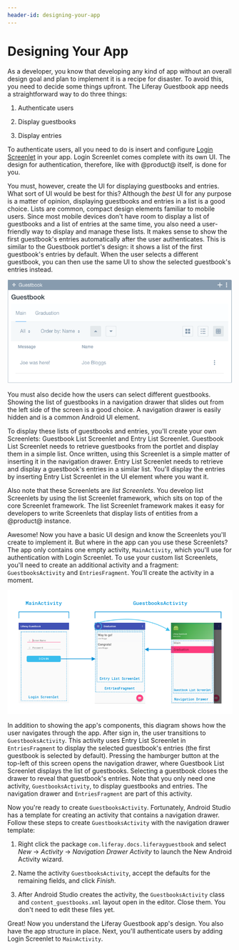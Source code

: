 ```yaml
---
header-id: designing-your-app
---
```


# Designing Your App

As a developer, you know that developing any kind of app without an overall 
design goal and plan to implement it is a recipe for disaster. To avoid this, 
you need to decide some things upfront. The Liferay Guestbook app needs a 
straightforward way to do three things: 

1. Authenticate users

2. Display guestbooks

3. Display entries

To authenticate users, all you need to do is insert and configure 
[Login Screenlet](/docs/7-0/reference/-/knowledge_base/r/loginscreenlet-for-android) 
in your app. Login Screenlet comes complete with its own UI. The design for 
authentication, therefore, like with @product@ itself, is done for you. 

You must, however, create the UI for displaying guestbooks and entries. What 
sort of UI would be best for this? Although the *best* UI for any purpose is a 
matter of opinion, displaying guestbooks and entries in a list is a good choice. 
Lists are common, compact design elements familiar to mobile users. Since most 
mobile devices don't have room to display a list of guestbooks and a list of 
entries at the same time, you also need a user-friendly way to display and 
manage these lists. It makes sense to show the first guestbook's entries 
automatically after the user authenticates. This is similar to the Guestbook 
portlet's design: it shows a list of the first guestbook's entries by default. 
When the user selects a different guestbook, you can then use the same UI to 
show the selected guestbook's entries instead. 

![Figure 1: By default, the first guestbook in the portlet is selected.](../../../images/guestbook-portlet.png)

You must also decide how the users can select different guestbooks. Showing the 
list of guestbooks in a navigation drawer that slides out from the left side of 
the screen is a good choice. A navigation drawer is easily hidden and is a 
common Android UI element. 

To display these lists of guestbooks and entries, you'll create your own 
Screenlets: Guestbook List Screenlet and Entry List Screenlet. Guestbook List 
Screenlet needs to retrieve guestbooks from the portlet and display them in a 
simple list. Once written, using this Screenlet is a simple matter of inserting 
it in the navigation drawer. Entry List Screenlet needs to retrieve and display 
a guestbook's entries in a similar list. You'll display the entries by inserting 
Entry List Screenlet in the UI element where you want it. 

Also note that these Screenlets are *list Screenlets*. You develop list 
Screenlets by using the list Screenlet framework, which sits on top of the core 
Screenlet framework. The list Screenlet framework makes it easy for developers 
to write Screenlets that display lists of entities from a @product@ instance. 

Awesome! Now you have a basic UI design and know the Screenlets you'll create to 
implement it. But where in the app can you use these Screenlets? The app only 
contains one empty activity, `MainActivity`, which you'll use for authentication 
with Login Screenlet. To use your custom list Screenlets, you'll need to create 
an additional activity and a fragment: `GuestbooksActivity` and 
`EntriesFragment`. You'll create the activity in a moment. 

![Figure 2: The Liferay Guestbook app's design uses two activities and a fragment. In this diagram, each activity and fragment is labeled, along with the Screenlets and the navigation drawer.](../../../images/android-app-design-screenlets.png)

In addition to showing the app's components, this diagram shows how the user 
navigates through the app. After sign in, the user transitions to 
`GuestbooksActivity`. This activity uses Entry List Screenlet in 
`EntriesFragment` to display the selected guestbook's entries (the first 
guestbook is selected by default). Pressing the hamburger button at the top-left 
of this screen opens the navigation drawer, where Guestbook List Screenlet 
displays the list of guestbooks. Selecting a guestbook closes the drawer to 
reveal that guestbook's entries. Note that you only need one activity, 
`GuestbooksActivity`, to display guestbooks and entries. The navigation drawer 
and `EntriesFragment` are part of this activity. 

Now you're ready to create `GuestbooksActivity`. Fortunately, Android Studio has 
a template for creating an activity that contains a navigation drawer. Follow 
these steps to create `GuestbooksActivity` with the navigation drawer template: 

1.  Right click the package `com.liferay.docs.liferayguestbook` and select *New*
    &rarr; *Activity* &rarr; *Navigation Drawer Activity* to launch the New
    Android Activity wizard. 

2.  Name the activity `GuestbooksActivity`, accept the defaults for the
    remaining fields, and click *Finish*. 

3.  After Android Studio creates the activity, the `GuestbooksActivity` class
    and `content_guestbooks.xml` layout open in the editor. Close them. You
    don't need to edit these files yet. 

Great! Now you understand the Liferay Guestbook app's design. You also have the
app structure in place. Next, you'll authenticate users by adding Login
Screenlet to `MainActivity`. 
